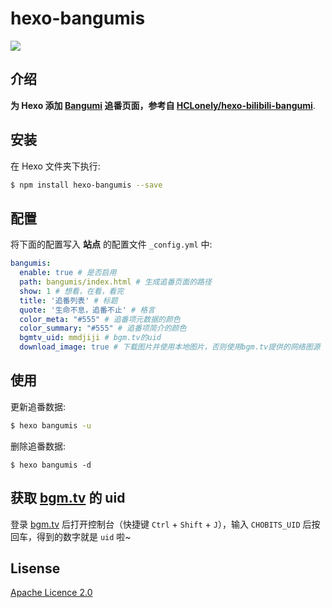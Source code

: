 # hexo-bangumis

![](https://nodei.co/npm/hexo-bangumis.png?downloads=true&downloadRank=true&stars=true)

## 介绍

**为 Hexo 添加 [Bangumi](https://bangumi.tv/) 追番页面，参考自 [HCLonely/hexo-bilibili-bangumi](https://github.com/HCLonely/hexo-bilibili-bangumi)**.

## 安装

在 Hexo 文件夹下执行:
```bash
$ npm install hexo-bangumis --save
```

## 配置

将下面的配置写入 **站点** 的配置文件 `_config.yml` 中:

``` yaml
bangumis:
  enable: true # 是否启用
  path: bangumis/index.html # 生成追番页面的路径
  show: 1 # 想看，在看，看完
  title: '追番列表' # 标题
  quote: '生命不息，追番不止' # 格言
  color_meta: "#555" # 追番项元数据的颜色
  color_summary: "#555" # 追番项简介的颜色
  bgmtv_uid: mmdjiji # bgm.tv的uid
  download_image: true # 下载图片并使用本地图片，否则使用bgm.tv提供的网络图源

```

## 使用

更新追番数据:
```bash
$ hexo bangumis -u
```

删除追番数据:
```
$ hexo bangumis -d
```

## 获取 [bgm.tv](https://bgm.tv) 的 uid

登录 [bgm.tv](https://bgm.tv) 后打开控制台（快捷键 `Ctrl` + `Shift` + `J`），输入 `CHOBITS_UID` 后按回车，得到的数字就是 `uid` 啦~


## Lisense

[Apache Licence 2.0](LICENSE)
